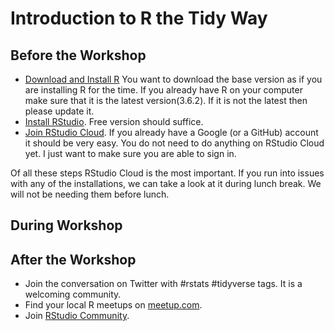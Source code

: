 # Introduction to R the Tidy Way

## Before the Workshop
- [Download and Install R](https://mirror.las.iastate.edu/CRAN/) You want to download the base version as if you are installing R for the time. If you already have R on your computer make sure that it is the latest version(3.6.2). If it is not the latest then please update it. 
- [Install RStudio](https://rstudio.com/products/rstudio/download/). Free version should suffice. 
- [Join RStudio Cloud](https://login.rstudio.cloud/login?redirect=%2Foauth%2Fauthorize%3Fredirect_uri%3Dhttps%253A%252F%252Frstudio.cloud%252Flogin%26client_id%3Drstudio-cloud%26response_type%3Dcode%26show_auth%3D0%26show_login%3D0%26show_setup%3D1&setup=True). If you already have a Google (or a GitHub) account it should be very easy. You do not need to do anything on RStudio Cloud yet. I just want to make sure you are able to sign in.

Of all these steps RStudio Cloud is the most important. If you run into issues with any of the installations, we can take a look at it during lunch break. We will not be needing them before lunch. 

## During Workshop


## After the Workshop

- Join the conversation on Twitter with #rstats #tidyverse tags. It is a welcoming community. 
- Find your local R meetups on [meetup.com](https://www.meetup.com/topics/r-project-for-statistical-computing/).
- Join [RStudio Community](https://community.rstudio.com/). 
